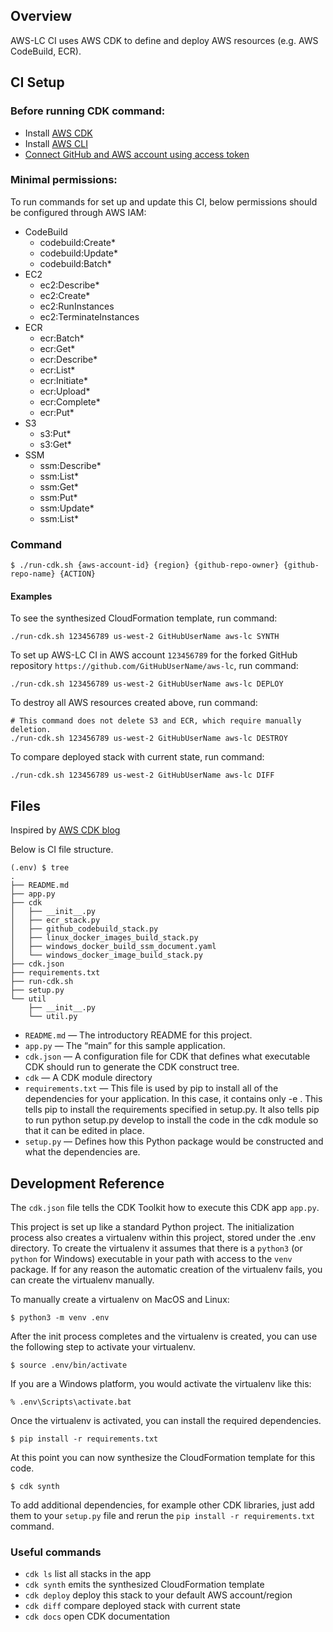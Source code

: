 ## Overview

AWS-LC CI uses AWS CDK to define and deploy AWS resources (e.g. AWS CodeBuild, ECR).

## CI Setup

### Before running CDK command:

* Install [AWS CDK](https://docs.aws.amazon.com/cdk/latest/guide/getting_started.html#getting_started_install)
* Install [AWS CLI](https://docs.aws.amazon.com/cli/latest/userguide/install-cliv2.html)
* [Connect GitHub and AWS account using access token](https://docs.aws.amazon.com/codebuild/latest/userguide/sample-access-tokens.html)

### Minimal permissions:

To run commands for set up and update this CI, below permissions should be configured through AWS IAM:

* CodeBuild
  * codebuild:Create*
  * codebuild:Update*
  * codebuild:Batch*
* EC2
  * ec2:Describe*
  * ec2:Create*
  * ec2:RunInstances
  * ec2:TerminateInstances
* ECR
  * ecr:Batch*
  * ecr:Get*
  * ecr:Describe*
  * ecr:List*
  * ecr:Initiate*
  * ecr:Upload*
  * ecr:Complete*
  * ecr:Put*
* S3
  * s3:Put*
  * s3:Get*
* SSM
  * ssm:Describe*
  * ssm:List*
  * ssm:Get*
  * ssm:Put*
  * ssm:Update*
  * ssm:List*

### Command

```
$ ./run-cdk.sh {aws-account-id} {region} {github-repo-owner} {github-repo-name} {ACTION}
```

#### Examples

To see the synthesized CloudFormation template, run command:
```
./run-cdk.sh 123456789 us-west-2 GitHubUserName aws-lc SYNTH
```

To set up AWS-LC CI in AWS account `123456789` for the forked GitHub repository `https://github.com/GitHubUserName/aws-lc`, run command:
```
./run-cdk.sh 123456789 us-west-2 GitHubUserName aws-lc DEPLOY
```

To destroy all AWS resources created above, run command:
```
# This command does not delete S3 and ECR, which require manually deletion.
./run-cdk.sh 123456789 us-west-2 GitHubUserName aws-lc DESTROY
```

To compare deployed stack with current state, run command:
```
./run-cdk.sh 123456789 us-west-2 GitHubUserName aws-lc DIFF
```

## Files

Inspired by [AWS CDK blog](https://aws.amazon.com/blogs/developer/getting-started-with-the-aws-cloud-development-kit-and-python/)

Below is CI file structure.

```
(.env) $ tree
.
├── README.md
├── app.py
├── cdk
│   ├── __init__.py
│   ├── ecr_stack.py
│   ├── github_codebuild_stack.py
│   ├── linux_docker_images_build_stack.py
│   ├── windows_docker_build_ssm_document.yaml
│   └── windows_docker_image_build_stack.py
├── cdk.json
├── requirements.txt
├── run-cdk.sh
├── setup.py
└── util
    ├── __init__.py
    └── util.py
```
* `README.md` — The introductory README for this project.
* `app.py` — The “main” for this sample application.
* `cdk.json` — A configuration file for CDK that defines what executable CDK should run to generate the CDK construct tree.
* `cdk` — A CDK module directory
* `requirements.txt` — This file is used by pip to install all of the dependencies for your application. In this case, it contains only -e . This tells pip to install the requirements specified in setup.py. It also tells pip to run python setup.py develop to install the code in the cdk module so that it can be edited in place.
* `setup.py` — Defines how this Python package would be constructed and what the dependencies are.

## Development Reference

The `cdk.json` file tells the CDK Toolkit how to execute this CDK app `app.py`.

This project is set up like a standard Python project.  The initialization
process also creates a virtualenv within this project, stored under the .env
directory.  To create the virtualenv it assumes that there is a `python3`
(or `python` for Windows) executable in your path with access to the `venv`
package. If for any reason the automatic creation of the virtualenv fails,
you can create the virtualenv manually.

To manually create a virtualenv on MacOS and Linux:

```
$ python3 -m venv .env
```

After the init process completes and the virtualenv is created, you can use the following
step to activate your virtualenv.

```
$ source .env/bin/activate
```

If you are a Windows platform, you would activate the virtualenv like this:

```
% .env\Scripts\activate.bat
```

Once the virtualenv is activated, you can install the required dependencies.

```
$ pip install -r requirements.txt
```

At this point you can now synthesize the CloudFormation template for this code.

```
$ cdk synth
```

To add additional dependencies, for example other CDK libraries, just add
them to your `setup.py` file and rerun the `pip install -r requirements.txt`
command.

### Useful commands

 * `cdk ls`          list all stacks in the app
 * `cdk synth`       emits the synthesized CloudFormation template
 * `cdk deploy`      deploy this stack to your default AWS account/region
 * `cdk diff`        compare deployed stack with current state
 * `cdk docs`        open CDK documentation